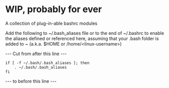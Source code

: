 # WIP, probably for ever
A collection of plug-in-able bashrc modules

Add the following to ~/.bash_aliases file or to the end of ~/.bashrc to enable the aliases
  defined or referenced here, assuming that your .bash folder is added to ~ (a.k.a. $HOME or /home/\<linux-username\>)

--- Cut from after this line ---
```
if [ -f ~/.bash/.bash_aliases ]; then
    . ~/.bash/.bash_aliases
fi
```
--- to before this line ---

